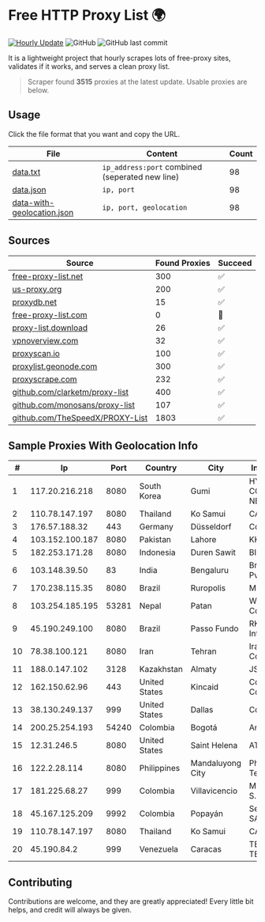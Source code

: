 
# Free HTTP Proxy List 🌍

[![Hourly Update](https://github.com/mertguvencli/http-proxy-list/actions/workflows/main.yml/badge.svg?branch=main)](https://github.com/mertguvencli/http-proxy-list/actions/workflows/main.yml)
![GitHub](https://img.shields.io/github/license/mertguvencli/http-proxy-list)
![GitHub last commit](https://img.shields.io/github/last-commit/mertguvencli/http-proxy-list)

It is a lightweight project that hourly scrapes lots of free-proxy sites, validates if it works, and serves a clean proxy list.


> Scraper found **3515** proxies at the latest update. Usable proxies are below.

## Usage

Click the file format that you want and copy the URL.


|File|Content|Count|
|----|-------|-----|
|[data.txt](https://raw.githubusercontent.com/mertguvencli/http-proxy-list/main/proxy-list/data.txt)|`ip_address:port` combined (seperated new line)|98|
|[data.json](https://raw.githubusercontent.com/mertguvencli/http-proxy-list/main/proxy-list/data.json)|`ip, port`|98|
|[data-with-geolocation.json](https://raw.githubusercontent.com/mertguvencli/http-proxy-list/main/proxy-list/data-with-geolocation.json)|`ip, port, geolocation`|98|

## Sources

|Source|Found Proxies|Succeed|
|------|-------------|-------|
|[free-proxy-list.net](https://free-proxy-list.net)|300|✅|
|[us-proxy.org](https://www.us-proxy.org)|200|✅|
|[proxydb.net](http://proxydb.net)|15|✅|
|[free-proxy-list.com](https://free-proxy-list.com/?page=&port=&type%5B%5D=http&type%5B%5D=https&up_time=0&search=Search)|0|🚫|
|[proxy-list.download](https://www.proxy-list.download/HTTP)|26|✅|
|[vpnoverview.com](https://vpnoverview.com/privacy/anonymous-browsing/free-proxy-servers)|32|✅|
|[proxyscan.io](https://www.proxyscan.io)|100|✅|
|[proxylist.geonode.com](https://proxylist.geonode.com/api/proxy-list?limit=300&page=1&sort_by=lastChecked&sort_type=desc&protocols=http,https)|300|✅|
|[proxyscrape.com](https://api.proxyscrape.com/v2/?request=displayproxies&protocol=http&timeout=10000&country=all&ssl=all&anonymity=all)|232|✅|
|[github.com/clarketm/proxy-list](https://raw.githubusercontent.com/clarketm/proxy-list/master/proxy-list-raw.txt)|400|✅|
|[github.com/monosans/proxy-list](https://raw.githubusercontent.com/monosans/proxy-list/main/proxies/http.txt)|107|✅|
|[github.com/TheSpeedX/PROXY-List](https://raw.githubusercontent.com/TheSpeedX/PROXY-List/master/http.txt)|1803|✅|


## Sample Proxies With Geolocation Info

|#|Ip|Port|Country|City|Internet Service Provider|
|-|--|----|-------|----|-------------------------|
|1|117.20.216.218|8080|South Korea|Gumi|HYUNDAI COMMUNICATIONS & NETWORK|
|2|110.78.147.197|8080|Thailand|Ko Samui|CAT-BB|
|3|176.57.188.32|443|Germany|Düsseldorf|Contabo GmbH|
|4|103.152.100.187|8080|Pakistan|Lahore|KK Networks (Pvt) Ltd.|
|5|182.253.171.28|8080|Indonesia|Duren Sawit|BIZNET|
|6|103.148.39.50|83|India|Bengaluru|Broadway Communication Pvt Ltd|
|7|170.238.115.35|8080|Brazil|Ruropolis|Marlon Lima Gomes - ME|
|8|103.254.185.195|53281|Nepal|Patan|WorldLink Communications|
|9|45.190.249.100|8080|Brazil|Passo Fundo|RK Telecom Provedor Internet LTDA|
|10|78.38.100.121|8080|Iran|Tehran|Iran Telecommunication Company PJS|
|11|188.0.147.102|3128|Kazakhstan|Almaty|JSC "KazTransCom"|
|12|162.150.62.96|443|United States|Kincaid|Comcast Cable Communications, LLC|
|13|38.130.249.137|999|United States|Dallas|Cogent Communications|
|14|200.25.254.193|54240|Colombia|Bogotá|Andinet ON Line|
|15|12.31.246.5|8080|United States|Saint Helena|AT&T Services, Inc.|
|16|122.2.28.114|8080|Philippines|Mandaluyong City|Philippine Long Distance Telephone Co.|
|17|181.225.68.27|999|Colombia|Villavicencio|Media Commerce Partners S.A|
|18|45.167.125.209|9992|Colombia|Popayán|Sepcom Comunicaciones SAS|
|19|110.78.147.197|8080|Thailand|Ko Samui|CAT-BB|
|20|45.190.84.2|999|Venezuela|Caracas|TELECOM.CORPORATIVAS TELECORP, C.A|



## Contributing

Contributions are welcome, and they are greatly appreciated! Every
little bit helps, and credit will always be given.


